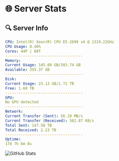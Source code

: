 # 🌐 Server Stats
## 🔍 Server Info
```yaml
CPU: Intel(R) Xeon(R) CPU E5-2699 v4 @ 1319.22GHz
CPU Usage: 0.40%
Cores: 44P | 88T
-----------------------------------
Memory:
Current Usage: 145.00 GB/503.74 GB
Available: 355.37 GB
-----------------------------------
Disk:
Current Usage: 23.13 GB/1.71 TB
Free: 1.60 TB
-----------------------------------
GPU:
No GPU detected
-----------------------------------
Network:
Current Transfer (Sent): 56.19 MB/s
Current Transfer (Received): 582.87 KB/s
Total Sent: 147.58 TB
Total Received: 2.23 TB
-----------------------------------
Uptime:
17d 7h 6m 8s
```
![GitHub Stats](https://img.shields.io/badge/Updated-2025-02-25_05:49:26-blue)